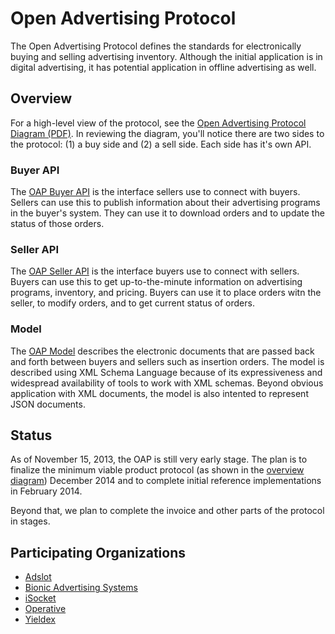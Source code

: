 Open Advertising Protocol
=======================

The Open Advertising Protocol defines the standards for electronically buying and selling advertising inventory.
Although the initial application is in digital advertising, it has potential application in offline advertising as well.

Overview
--------

For a high-level view of the protocol, see the [Open Advertising Protocol Diagram (PDF)](https://github.com/OpenAdvertisingProtocol/OpenAdvertisingProtocol/blob/master/Programmatic-Direct-Open-Advertising-Protocol.pdf?raw=true).
In reviewing the diagram, you'll notice there are two sides to the protocol: (1) a buy side and (2) a sell side. 
Each side has it's own API. 

### Buyer API

The [OAP Buyer API](http://docs.oapbuyer.apiary.io/) is the interface sellers use to connect with buyers. Sellers can use this to 
publish information about their advertising programs in the buyer's system. They can use it to download orders and
to update the status of those orders.

### Seller API

The [OAP Seller API](http://docs.oapsellerapi.apiary.io/) is the interface buyers use to connect with sellers. Buyers can use this
to get up-to-the-minute information on advertising programs, inventory, and pricing. Buyers can use it to place orders
witn the seller, to modify orders, and to get current status of orders.

### Model

The [OAP Model](https://github.com/OpenAdvertisingProtocol/OpenAdvertisingProtocol/tree/master/model) describes the
electronic documents that are passed back and forth between buyers and sellers such as insertion orders. The model
is described using XML Schema Language because of its expressiveness and widespread availability of tools to work with
XML schemas. Beyond obvious application with XML documents, the model is also intented to represent JSON documents.

Status
------

As of November 15, 2013, the OAP is still very early stage.  The plan is to finalize the minimum viable product 
protocol (as shown in the [overview diagram](https://github.com/OpenAdvertisingProtocol/OpenAdvertisingProtocol/blob/master/Programmatic-Direct-Open-Advertising-Protocol.pdf?raw=true)) 
December 2014 and to complete initial reference implementations in February 2014.

Beyond that, we plan to complete the invoice and other parts of the protocol in stages.


Participating Organizations
----------------------

* [Adslot](http://www.adslot.com/)
* [Bionic Advertising Systems](http://www.bionic-ads.com/)
* [iSocket](https://www.isocket.com/)
* [Operative](http://www.operative.com/)
* [Yieldex](http://www.yieldex.com/)
